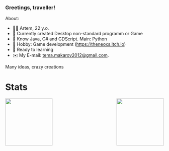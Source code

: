 ### Greetings, traveller!

About:
- 👋🏻 Artem, 22 y.o.
- 🔭 Currently created Desktop non-standard programm or Game
- 💾 Know Java, C# and GDScript. Main: Python
- 🎲 Hobby: Game development (https://theneoxs.itch.io)
- 📃 Ready to learning
- ✉️ My E-mail: [tema.makarov2012@gmail.com](mailto:tema.makarov2012@gmail.com).

Many ideas, crazy creations

# Stats
<a href="https://github.com/anuraghazra/github-readme-stats">
  <img align="right" height="150" src="https://github-readme-stats.vercel.app/api/top-langs/?username=theneoxs&show_icons=true&theme=buefy&layout=compact" />
</a>
<a href="https://git.io/streak-stats">
  <img align="left" height="150" src="https://github-readme-streak-stats.herokuapp.com/?user=theneoxs&theme=dark" />
</a>


